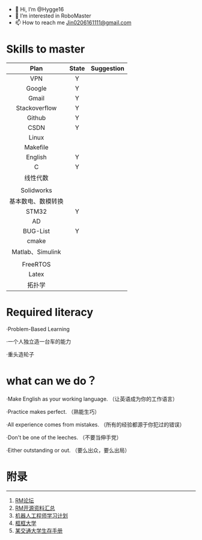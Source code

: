 - 👋 Hi, I’m @Hygge16
- 👀 I’m interested in RoboMaster
- 📫 How to reach me Jin0206161111@gmail.com

# Skills to master

|        Plan        |       State       | Suggestion |
| :----------------: | :---------------: | :--------: |
|        VPN         |         Y         |            |
|       Google       |         Y         |            |
|       Gmail        |         Y         |            |
|   Stackoverflow    |         Y         |            |
|       Github       |         Y         |            |
|        CSDN        |         Y         |            |
|       Linux        |                   |            |
|      Makefile      |                   |            |
|      English       |         Y         |            |
|         C          |         Y         |            |
|      线性代数      |                   |            |
|                    |                   |            |
|     Solidworks     |                   |            |
| 基本数电、数模转换 |                   |            |
|       STM32        |         Y         |            |
|         AD         |                   |            |
|      BUG-List      |         Y         |            |
|       cmake        |                   |            |
|  Matlab、Simulink  |                   |            |
|                    |                   |            |
|      FreeRTOS      |                   |            |
|       Latex        |                   |            |
|       拓扑学       |                   |            |

# Required literacy

·Problem-Based Learning

·一个人独立造一台车的能力

·重头造轮子

what can we do？
====

·Make English as your working language. （让英语成为你的工作语言）

·Practice makes perfect. （熟能生巧）

·All experience comes from mistakes. （所有的经验都源于你犯过的错误）

·Don't be one of the leeches. （不要当伸手党）

·Either outstanding or out. （要么出众，要么出局）

# 附录

----

1. [RM论坛](https://bbs.robomaster.com/portal.php)
2. [RM开源资料汇总](https://bbs.robomaster.com/forum.php?mod=viewthread&tid=6979&extra=page%3D1)
3. [机器人工程师学习计划](https://zhuanlan.zhihu.com/p/22266788)
4. [框框大学](https://www.kkdaxue.com/)
5. [某交通大学生存手册](https://survivesjtu.gitbook.io/survivesjtumanual/li-zhi-pian/huan-ying-lai-dao-shang-hai-jiao-tong-da-xue)
